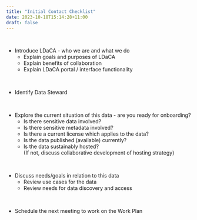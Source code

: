 ```yaml
---
title: "Initial Contact Checklist"
date: 2023-10-18T15:14:28+11:00
draft: false
---
```


<br>

- Introduce LDaCA - who we are and what we do
    - Explain goals and purposes of LDaCA
    - Explain benefits of collaboration
    - Explain LDaCA portal / interface functionality

<br>

- Identify Data Steward

<br>

- Explore the current situation of this data - are you ready for onboarding? 
    - Is there sensitive data involved?
    - Is there sensitive metadata involved?
    - Is there a current license which applies to the data?
    - Is the data published (available) currently? 
    - Is the data sustainably hosted?<br>
    (If not, discuss collaborative development of hosting strategy)

<br>

- Discuss needs/goals in relation to this data
    - Review use cases for the data
    - Review needs for data discovery and access

<br>

- Schedule the next meeting to work on the Work Plan
